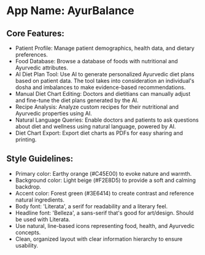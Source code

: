 # **App Name**: AyurBalance

## Core Features:

- Patient Profile: Manage patient demographics, health data, and dietary preferences.
- Food Database: Browse a database of foods with nutritional and Ayurvedic attributes.
- AI Diet Plan Tool: Use AI to generate personalized Ayurvedic diet plans based on patient data. The tool takes into consideration an individual's dosha and imbalances to make evidence-based recommendations.
- Manual Diet Chart Editing: Doctors and dietitians can manually adjust and fine-tune the diet plans generated by the AI.
- Recipe Analysis: Analyze custom recipes for their nutritional and Ayurvedic properties using AI.
- Natural Language Queries: Enable doctors and patients to ask questions about diet and wellness using natural language, powered by AI.
- Diet Chart Export: Export diet charts as PDFs for easy sharing and printing.

## Style Guidelines:

- Primary color: Earthy orange (#C45E00) to evoke nature and warmth.
- Background color: Light beige (#F2E8D5) to provide a soft and calming backdrop.
- Accent color: Forest green (#3E6414) to create contrast and reference natural ingredients.
- Body font: 'Literata', a serif for readability and a literary feel.
- Headline font: 'Belleza', a sans-serif that's good for art/design. Should be used with Literata.
- Use natural, line-based icons representing food, health, and Ayurvedic concepts.
- Clean, organized layout with clear information hierarchy to ensure usability.